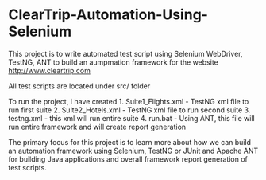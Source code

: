 # ClearTrip-Automation-Using-Selenium

This project is to write automated test script using Selenium WebDriver, TestNG, ANT to build an aumpmation framework for the website http://www.cleartrip.com

All test scripts are located under src/ folder

To run the project, I have created 1. Suite1_Flights.xml - TestNG xml file to run first suite
                                   2. Suite2_Hotels.xml - TestNG xml file to run second suite
                                   3. testng.xml - this xml will run entire suite
                                   4. run.bat - Using ANT, this file will run entire framework and will create report generation
                                   
The primary focus for this project is to learn more about how we can build an automation framework using Selenium, TestNG or JUnit and Apache ANT for building Java applications and overall framework report generation of test scripts.
